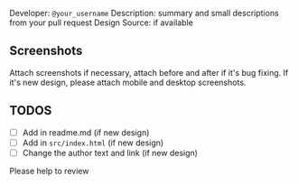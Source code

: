 Developer: `@your_username`
Description: summary and small descriptions from your pull request
Design Source: if available

## Screenshots

Attach screenshots if necessary, attach before and after if it's bug fixing.
If it's new design, please attach mobile and desktop screenshots.

## TODOS

- [ ] Add in readme.md (if new design)
- [ ] Add in `src/index.html` (if new design)
- [ ] Change the author text and link (if new design)

Please help to review

